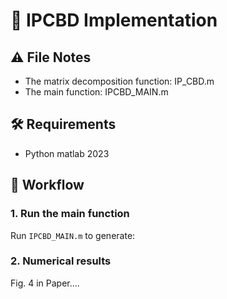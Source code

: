 # 📁 IPCBD Implementation

## ⚠️ File Notes
- The matrix decomposition function: IP_CBD.m 
- The main function: IPCBD_MAIN.m

## 🛠️ Requirements
- Python matlab 2023

## 🚀 Workflow
### 1. Run the main function
Run `IPCBD_MAIN.m` to generate:  


### 2. Numerical results
Fig. 4 in Paper....
